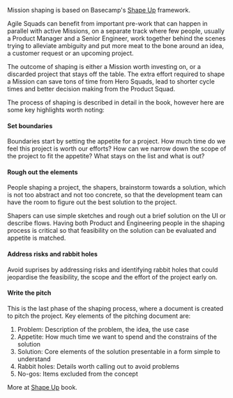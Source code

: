 Mission shaping is based on Basecamp's [Shape Up](https://basecamp.com/shapeup)
framework.

Agile Squads can benefit from important pre-work that can happen in parallel
with active Missions, on a separate track where few people, usually a Product
Manager and a Senior Engineer, work together behind the scenes trying to
alleviate ambiguity and put more meat to the bone around an idea, a customer
request or an upcoming project.

The outcome of shaping is either a Mission worth investing on,
or a discarded project that stays off the table. The extra effort required
to shape a Mission can save tons of time from Hero Squads, lead to shorter
cycle times and better decision making from the Product Squad.

The process of shaping is described in detail in the book, however here are
some key highlights worth noting:

#### Set boundaries

Boundaries start by setting the appetite for a project. How much time do we
feel this project is worth our efforts? How can we narrow down the scope of
the project to fit the appetite? What stays on the list and what is out?

#### Rough out the elements

People shaping a project, the shapers, brainstorm towards a solution, which is not too
abstract and not too concrete, so that the development team can have the
room to figure out the best solution to the project.

Shapers can use simple sketches and rough out a brief solution on the UI or
describe flows. Having both Product and Engineering people in the shaping
process is critical so that feasibility on the solution can be evaluated and
appetite is matched.

#### Address risks and rabbit holes

Avoid suprises by addressing risks and identifying rabbit holes that could
jeopardise the feasibility, the scope and the effort of the project early on.

#### Write the pitch

This is the last phase of the shaping process, where a document is created to pitch
the project. Key elements of the pitching document are:

1. Problem: Description of the problem, the idea, the use case
2. Appetite: How much time we want to spend and the constrains of the solution
3. Solution: Core elements of the solution presentable in a form simple to understand
4. Rabbit holes: Details worth calling out to avoid problems
5. No-gos: Items excluded from the concept

More at [Shape Up](https://basecamp.com/shapeup) book.
